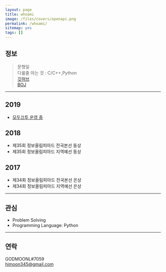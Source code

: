 ```yaml
---
layout: page
title: whoami
image: /files/covers/openapi.png
permalink: /whoami/
sitemap: yes
tags: []
---
```


## 정보

> 문형일  
> 다룰줄 아는 것 : C/C++,Python  
> [깃허브](https://github.com/godmoonl)  
> [BOJ](https://acmicpc.net/user/moonhi123)  

---

## 2019
* [모두끄투 운영 중](https://modutu.tk)

## 2018
* 제35회 정보올림피아드 전국본선 동상
* 제35회 정보올림피아드 지역예선 동상


## 2017
* 제34회 정보올림피아드 전국본선 은상
* 제34회 정보올림피아드 지역예선 은상

---

## 관심

* Problem Solving
* Programming Language: Python

---

## 연락

GODMOONL#7059  
himoon345@gmail.com

